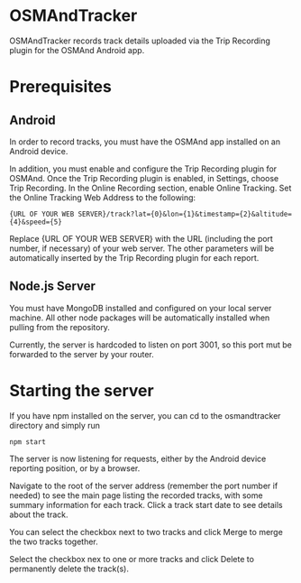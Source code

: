 # OSMAndTracker

OSMAndTracker records track details uploaded via the Trip Recording plugin for the OSMAnd Android app.

# Prerequisites

## Android

In order to record tracks, you must have the OSMAnd app installed on an Android device.

In addition, you must enable and configure the Trip Recording plugin for OSMAnd. Once the Trip Recording plugin is enabled, in Settings, choose Trip Recording. In the Online Recording section, enable Online Tracking. Set the Online Tracking Web Address to the following:

    {URL OF YOUR WEB SERVER}/track?lat={0}&lon={1}&timestamp={2}&altitude={4}&speed={5}

Replace {URL OF YOUR WEB SERVER} with the URL (including the port number, if necessary) of your web server. The other parameters will be automatically inserted by the Trip Recording plugin for each report.

## Node.js Server

You must have MongoDB installed and configured on your local server machine.
All other node packages will be automatically installed when pulling from the repository.

Currently, the server is hardcoded to listen on port 3001, so this port mut be forwarded to the server by your router.

# Starting the server

If you have npm installed on the server, you can cd to the osmandtracker directory and simply run

    npm start

The server is now listening for requests, either by the Android device reporting position, or by a browser.

Navigate to the root of the server address (remember the port number if needed) to see the main page listing the recorded tracks, with some summary information for each track. Click a track start date to see details about the track.

You can select the checkbox next to two tracks and click Merge to merge the two tracks together.

Select the checkbox nex to one or more tracks and click Delete to permanently delete the track(s).

